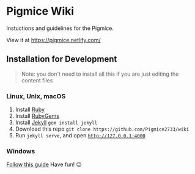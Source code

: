 # Pigmice Wiki

Instuctions and guidelines for the Pigmice.

View it at https://pigmice.netlify.com/

## Installation for Development

> Note: you don't need to install all this if you are just editing the content files

### Linux, Unix, macOS

1. Install [Ruby](https://www.ruby-lang.org/en/)
2. Install [RubyGems](https://rubygems.org/pages/download)
3. Install [Jekyll](https://jekyllrb.com/) `gem install jekyll`
4. Download this repo `git clone https://github.com/Pigmice2733/wiki`
5. Run `jekyll serve`, and open [`http://127.0.0.1:4000`](http://127.0.0.1:4000)

### Windows

[Follow this guide](https://jekyllrb.com/docs/windows/#installation) Have fun! :wink:
